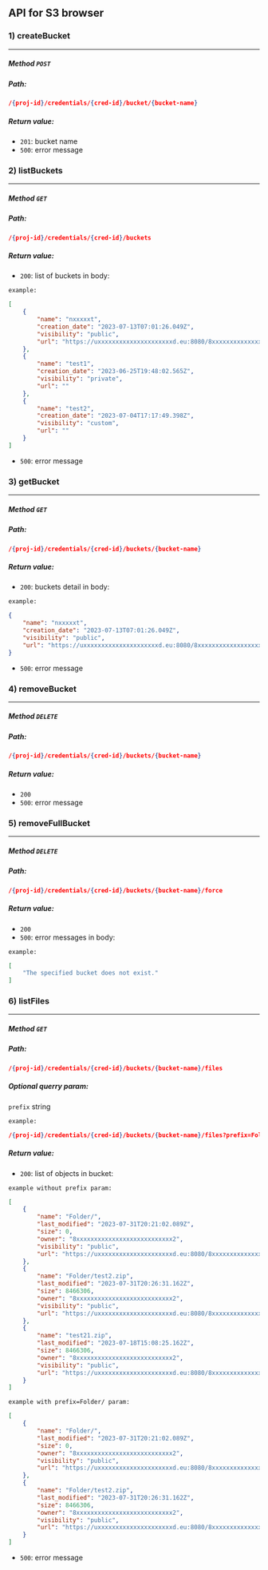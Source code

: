 ## API for S3 browser

### 1) createBucket
---
##### Method `POST`
##### Path:
```json
/{proj-id}/credentials/{cred-id}/bucket/{bucket-name}
```
##### Return value:
- `201`: bucket name
- `500`: error message

### 2) listBuckets
---
##### Method `GET`
##### Path:
```json
/{proj-id}/credentials/{cred-id}/buckets
```
##### Return value:
- `200`: list of buckets in body:

`example:`
```json
[
    {
        "name": "nxxxxxt",
        "creation_date": "2023-07-13T07:01:26.049Z",
        "visibility": "public",
        "url": "https://uxxxxxxxxxxxxxxxxxxxxxd.eu:8080/8xxxxxxxxxxxxxxxxxxxxxxxxxxx2:nxxxxxt"
    },
    {
        "name": "test1",
        "creation_date": "2023-06-25T19:48:02.565Z",
        "visibility": "private",
        "url": ""
    },
    {
        "name": "test2",
        "creation_date": "2023-07-04T17:17:49.398Z",
        "visibility": "custom",
        "url": ""
    }
]
```
- `500`: error message

### 3) getBucket
---
##### Method `GET`
##### Path:
```json
/{proj-id}/credentials/{cred-id}/buckets/{bucket-name}
```
##### Return value:
- `200`: buckets detail in body:

`example:`
```json
{
    "name": "nxxxxxt",
    "creation_date": "2023-07-13T07:01:26.049Z",
    "visibility": "public",
    "url": "https://uxxxxxxxxxxxxxxxxxxxxxd.eu:8080/8xxxxxxxxxxxxxxxxxxxxxxxxxxx2:nxxxxxt"
}
```
- `500`: error message

### 4) removeBucket
---
##### Method `DELETE`
##### Path:
```json
/{proj-id}/credentials/{cred-id}/buckets/{bucket-name}
```
##### Return value:
- `200`
- `500`: error message

### 5) removeFullBucket
---
##### Method `DELETE`
##### Path:
```json
/{proj-id}/credentials/{cred-id}/buckets/{bucket-name}/force
```
##### Return value:
- `200`
- `500`: error messages in body:

`example:`
```json
[
    "The specified bucket does not exist."
]
```
### 6) listFiles
---
##### Method `GET`
##### Path:
```json
/{proj-id}/credentials/{cred-id}/buckets/{bucket-name}/files
```
##### Optional querry param:

`prefix` string

`example:`
```json
/{proj-id}/credentials/{cred-id}/buckets/{bucket-name}/files?prefix=Folder/
```
##### Return value:
- `200`: list of objects in bucket:

`example without prefix param:`
```json
[
    {
        "name": "Folder/",
        "last_modified": "2023-07-31T20:21:02.089Z",
        "size": 0,
        "owner": "8xxxxxxxxxxxxxxxxxxxxxxxxxxx2",
        "visibility": "public",
        "url": "https://uxxxxxxxxxxxxxxxxxxxxxd.eu:8080/8xxxxxxxxxxxxxxxxxxxxxxxxxxx2:nxxxxxt/Folder/"
    },
    {
        "name": "Folder/test2.zip",
        "last_modified": "2023-07-31T20:26:31.162Z",
        "size": 8466306,
        "owner": "8xxxxxxxxxxxxxxxxxxxxxxxxxxx2",
        "visibility": "public",
        "url": "https://uxxxxxxxxxxxxxxxxxxxxxd.eu:8080/8xxxxxxxxxxxxxxxxxxxxxxxxxxx2:nxxxxxt/Folder/test2.zip"
    },
    {
        "name": "test21.zip",
        "last_modified": "2023-07-18T15:08:25.162Z",
        "size": 8466306,
        "owner": "8xxxxxxxxxxxxxxxxxxxxxxxxxxx2",
        "visibility": "public",
        "url": "https://uxxxxxxxxxxxxxxxxxxxxxd.eu:8080/8xxxxxxxxxxxxxxxxxxxxxxxxxxx2:nxxxxxt/test21.zip"
    }
]
```
`example with prefix=Folder/ param:`
```json
[
    {
        "name": "Folder/",
        "last_modified": "2023-07-31T20:21:02.089Z",
        "size": 0,
        "owner": "8xxxxxxxxxxxxxxxxxxxxxxxxxxx2",
        "visibility": "public",
        "url": "https://uxxxxxxxxxxxxxxxxxxxxxd.eu:8080/8xxxxxxxxxxxxxxxxxxxxxxxxxxx2:nxxxxxt/Folder/"
    },
    {
        "name": "Folder/test2.zip",
        "last_modified": "2023-07-31T20:26:31.162Z",
        "size": 8466306,
        "owner": "8xxxxxxxxxxxxxxxxxxxxxxxxxxx2",
        "visibility": "public",
        "url": "https://uxxxxxxxxxxxxxxxxxxxxxd.eu:8080/8xxxxxxxxxxxxxxxxxxxxxxxxxxx2:nxxxxxt/Folder/test2.zip"
    }
]
```
- `500`: error message
